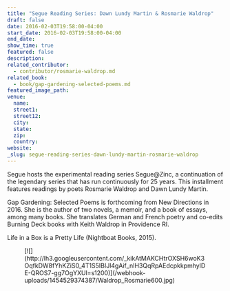 ```yaml
---
title: "Segue Reading Series: Dawn Lundy Martin & Rosmarie Waldrop"
draft: false
date: 2016-02-03T19:58:00-04:00
start_date: 2016-02-03T19:58:00-04:00
end_date:
show_time: true
featured: false
description:
related_contributor:
  - contributor/rosmarie-waldrop.md
related_book:
  - book/gap-gardening-selected-poems.md
featured_image_path:
venue:
  name:
  street1:
  street12:
  city:
  state:
  zip:
  country:
website:
_slug: segue-reading-series-dawn-lundy-martin-rosmarie-waldrop
---
```


Segue hosts the experimental reading series Segue@Zinc, a continuation of the legendary series that has run continuously for 25 years. This installment features readings by poets Rosmarie Waldrop and Dawn Lundy Martin.

Gap Gardening: Selected Poems is forthcoming from New Directions in 2016. She is the author of two novels, a memoir, and a book of essays, among many books. She translates German and French poetry and co-edits Burning Deck books with Keith Waldrop in Providence RI.

Life in a Box is a Pretty Life (Nightboat Books, 2015).

<figure data-type="image">[![](http://lh3.googleusercontent.com/_kikAtMAKCHtrOXSH6woK3OqfkDW8fYhKZiS0_4T1S5IBIJl4gAif_nIH3QqRpAEdcpkkpmhylDE-QROS7-gg7OgYXUl=s1200)](/webhook-uploads/1454529374387/Waldrop_Rosmarie600.jpg)</figure>

